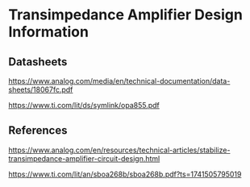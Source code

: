 # Transimpedance Amplifier Design Information


## Datasheets


https://www.analog.com/media/en/technical-documentation/data-sheets/18067fc.pdf

https://www.ti.com/lit/ds/symlink/opa855.pdf


## References

https://www.analog.com/en/resources/technical-articles/stabilize-transimpedance-amplifier-circuit-design.html


https://www.ti.com/lit/an/sboa268b/sboa268b.pdf?ts=1741505795019
